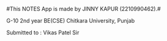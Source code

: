 #This NOTES App is made by JINNY KAPUR (2210990462).#

G-10
2nd year BE(CSE)
Chitkara University, Punjab

Submitted to : Vikas Patel Sir
